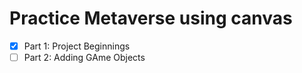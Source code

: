 # Practice Metaverse using canvas

- [x] Part 1: Project Beginnings
- [ ] Part 2: Adding GAme Objects
